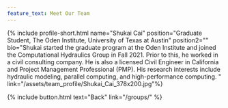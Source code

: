 ```yaml
---
feature_text: Meet Our Team
---
```

{% include profile-short.html name="Shukai Cai" position="Graduate Student, The Oden Institute, University of Texas at Austin" position2=""  bio="Shukai started the graduate program at the Oden Institute and joined the Computational Hydraulics Group in Fall 2021. Prior to this, he worked in a civil consulting company. He is also a licensed Civil Engineer in California and Project Management Professional (PMP). His research interests include hydraulic modeling, parallel computing, and high-performance computing.
" link="/assets/team_profile/Shukai_Cai_378x200.jpg"%}



[]()


{% include button.html text="Back" link="/groups/" %}
